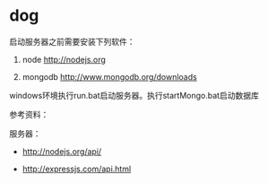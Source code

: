 ﻿dog
===

启动服务器之前需要安装下列软件：

1. node http://nodejs.org

2. mongodb http://www.mongodb.org/downloads

windows环境执行run.bat启动服务器。执行startMongo.bat启动数据库


参考资料：

 服务器：

  * http://nodejs.org/api/

  * http://expressjs.com/api.html
